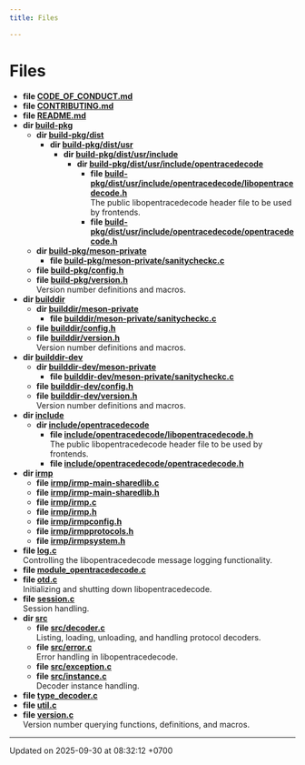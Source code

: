 ```yaml
---
title: Files

---
```


# Files




* **file [CODE_OF_CONDUCT.md](Files/a00011.md#file-code-of-conduct.md)** 
* **file [CONTRIBUTING.md](Files/a00044.md#file-contributing.md)** 
* **file [README.md](Files/a00041.md#file-readme.md)** 
* **dir [build-pkg](Files/dir_8123f375bb02c84b381917406cf17a7d.md#dir-build-pkg)** 
    * **dir [build-pkg/dist](Files/dir_39d74dcdd53eed224869499323a08758.md#dir-build-pkg/dist)** 
        * **dir [build-pkg/dist/usr](Files/dir_2f2f07113472dcd8437d82e8a1feeacd.md#dir-build-pkg/dist/usr)** 
            * **dir [build-pkg/dist/usr/include](Files/dir_542b6855ba527d81db3cb2464a46073a.md#dir-build-pkg/dist/usr/include)** 
                * **dir [build-pkg/dist/usr/include/opentracedecode](Files/dir_89fe908ea80be1def90754b0014cbe1f.md#dir-build-pkg/dist/usr/include/opentracedecode)** 
                    * **file [build-pkg/dist/usr/include/opentracedecode/libopentracedecode.h](Files/a00258.md#file-libopentracedecode.h)** <br>The public libopentracedecode header file to be used by frontends. 
                    * **file [build-pkg/dist/usr/include/opentracedecode/opentracedecode.h](Files/a00264.md#file-opentracedecode.h)** 
    * **dir [build-pkg/meson-private](Files/dir_f9065f536b97207849a474937f108564.md#dir-build-pkg/meson-private)** 
        * **file [build-pkg/meson-private/sanitycheckc.c](Files/a00279.md#file-sanitycheckc.c)** 
    * **file [build-pkg/config.h](Files/a00270.md#file-config.h)** 
    * **file [build-pkg/version.h](Files/a00288.md#file-version.h)** <br>Version number definitions and macros. 
* **dir [builddir](Files/dir_99d2dc560f84dde124e930de108007a7.md#dir-builddir)** 
    * **dir [builddir/meson-private](Files/dir_80c3527ec3cf0f3483e12c0fcf6ceee3.md#dir-builddir/meson-private)** 
        * **file [builddir/meson-private/sanitycheckc.c](Files/a00285.md#file-sanitycheckc.c)** 
    * **file [builddir/config.h](Files/a00276.md#file-config.h)** 
    * **file [builddir/version.h](Files/a00294.md#file-version.h)** <br>Version number definitions and macros. 
* **dir [builddir-dev](Files/dir_18c8f9fb98f66e4ed90882bcd7af47a4.md#dir-builddir-dev)** 
    * **dir [builddir-dev/meson-private](Files/dir_3693fdc64e52d38db8c6b37cff264607.md#dir-builddir-dev/meson-private)** 
        * **file [builddir-dev/meson-private/sanitycheckc.c](Files/a00282.md#file-sanitycheckc.c)** 
    * **file [builddir-dev/config.h](Files/a00273.md#file-config.h)** 
    * **file [builddir-dev/version.h](Files/a00291.md#file-version.h)** <br>Version number definitions and macros. 
* **dir [include](Files/dir_d44c64559bbebec7f509842c48db8b23.md#dir-include)** 
    * **dir [include/opentracedecode](Files/dir_a7969cc9b81c176f13186ee12e7ad386.md#dir-include/opentracedecode)** 
        * **file [include/opentracedecode/libopentracedecode.h](Files/a00261.md#file-libopentracedecode.h)** <br>The public libopentracedecode header file to be used by frontends. 
        * **file [include/opentracedecode/opentracedecode.h](Files/a00267.md#file-opentracedecode.h)** 
* **dir [irmp](Files/dir_b476021597dc53e43195f2ea037b15db.md#dir-irmp)** 
    * **file [irmp/irmp-main-sharedlib.c](Files/a00032.md#file-irmp-main-sharedlib.c)** 
    * **file [irmp/irmp-main-sharedlib.h](Files/a00014.md#file-irmp-main-sharedlib.h)** 
    * **file [irmp/irmp.c](Files/a00023.md#file-irmp.c)** 
    * **file [irmp/irmp.h](Files/a00026.md#file-irmp.h)** 
    * **file [irmp/irmpconfig.h](Files/a00020.md#file-irmpconfig.h)** 
    * **file [irmp/irmpprotocols.h](Files/a00017.md#file-irmpprotocols.h)** 
    * **file [irmp/irmpsystem.h](Files/a00029.md#file-irmpsystem.h)** 
* **file [log.c](Files/a00071.md#file-log.c)** <br>Controlling the libopentracedecode message logging functionality. 
* **file [module_opentracedecode.c](Files/a00074.md#file-module-opentracedecode.c)** 
* **file [otd.c](Files/a00053.md#file-otd.c)** <br>Initializing and shutting down libopentracedecode. 
* **file [session.c](Files/a00068.md#file-session.c)** <br>Session handling. 
* **dir [src](Files/dir_68267d1309a1af8e8297ef4c3efbcdba.md#dir-src)** 
    * **file [src/decoder.c](Files/a00059.md#file-decoder.c)** <br>Listing, loading, unloading, and handling protocol decoders. 
    * **file [src/error.c](Files/a00077.md#file-error.c)** <br>Error handling in libopentracedecode. 
    * **file [src/exception.c](Files/a00065.md#file-exception.c)** 
    * **file [src/instance.c](Files/a00050.md#file-instance.c)** <br>Decoder instance handling. 
* **file [type_decoder.c](Files/a00080.md#file-type-decoder.c)** 
* **file [util.c](Files/a00047.md#file-util.c)** 
* **file [version.c](Files/a00056.md#file-version.c)** <br>Version number querying functions, definitions, and macros. 



-------------------------------

Updated on 2025-09-30 at 08:32:12 +0700
